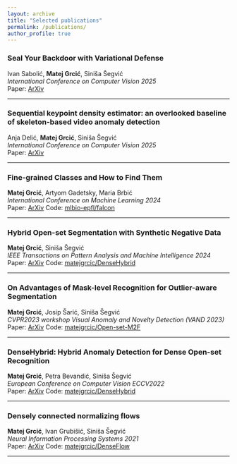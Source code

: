 ```yaml
---
layout: archive
title: "Selected publications"
permalink: /publications/
author_profile: true
---
```

###  Seal Your Backdoor with Variational Defense
Ivan Sabolić, **Matej Grcić**, Siniša Šegvić <br>
_International Conference on Computer Vision 2025_ <br>
Paper: [ArXiv](https://arxiv.org/pdf/2503.08829) 
<hr />


###  Sequential keypoint density estimator: an overlooked baseline of skeleton-based video anomaly detection
Anja Delić, **Matej Grcić**, Siniša Šegvić <br>
_International Conference on Computer Vision 2025_ <br>
Paper: [ArXiv](https://arxiv.org/pdf/2506.18368) 
<hr />

###  Fine-grained Classes and How to Find Them
**Matej Grcić**, Artyom Gadetsky, Maria Brbić <br>
_International Conference on Machine Learning  2024_ <br>
Paper: [ArXiv](https://arxiv.org/pdf/2406.11070) Code: [mlbio-epfl/falcon](https://github.com/mlbio-epfl/falcon)
<hr />

###  Hybrid Open-set Segmentation with Synthetic Negative Data
**Matej Grcić**, Siniša Šegvić <br>
_IEEE Transactions on Pattern Analysis and Machine Intelligence 2024_ <br>
Paper: [ArXiv](https://arxiv.org/pdf/2301.08555.pdf) Code: [matejgrcic/DenseHybrid](https://github.com/matejgrcic/DenseHybrid)
<hr />

###  On Advantages of Mask-level Recognition for Outlier-aware Segmentation
**Matej Grcić**, Josip Šarić, Siniša Šegvić <br>
_CVPR2023 workshop Visual Anomaly and Novelty Detection (VAND 2023)_ <br>
Paper: [ArXiv](https://arxiv.org/pdf/2301.03407.pdf) Code: [matejgrcic/Open-set-M2F](https://github.com/matejgrcic/Open-set-M2F)
<hr />

###  DenseHybrid: Hybrid Anomaly Detection for Dense Open-set Recognition
**Matej Grcić**, Petra Bevandić, Siniša Šegvić <br>
_European Conference on Computer Vision ECCV2022_ <br>
Paper: [ArXiv](https://arxiv.org/pdf/2207.02606.pdf) Code: [matejgrcic/DenseHybrid](https://github.com/matejgrcic/DenseHybrid)
<hr />

###  Densely connected normalizing flows
**Matej Grcić**, Ivan Grubišić, Siniša Šegvić <br>
_Neural Information Processing Systems 2021_ <br>
Paper: [ArXiv](https://arxiv.org/pdf/2106.04627.pdf) Code: [matejgrcic/DenseFlow](https://github.com/matejgrcic/DenseFlow)
<hr />
